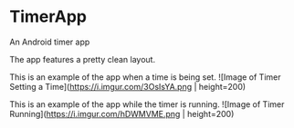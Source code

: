 # TimerApp
An Android timer app

The app features a pretty clean layout.

This is an example of the app when a time is being set.
![Image of Timer Setting a Time](https://i.imgur.com/3OsIsYA.png | height=200)



This is an example of the app while the timer is running.
![Image of Timer Running](https://i.imgur.com/hDWMVME.png | height=200)
